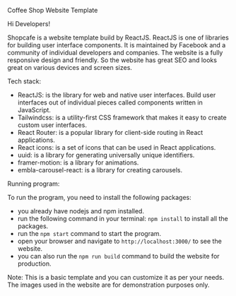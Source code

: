 Coffee Shop Website Template

Hi Developers!

Shopcafe is a website template build by ReactJS. ReactJS is one of libraries for building user interface components. It is maintained by Facebook and a community of individual developers and companies. The website is a fully responsive design and friendly. So the website has great SEO and looks great on various devices and screen sizes.

Tech stack:

- ReactJS: is the library for web and native user interfaces. Build user interfaces out of individual pieces called components written in JavaScript.
- Tailwindcss: is a utility-first CSS framework that makes it easy to create custom user interfaces.
- React Router: is a popular library for client-side routing in React applications.
- React icons: is a set of icons that can be used in React applications.
- uuid: is a library for generating universally unique identifiers.
- framer-motion: is a library for animations.
- embla-carousel-react: is a library for creating carousels.

Running program:

To run the program, you need to install the following packages:

- you already have nodejs and npm installed.
- run the following command in your terminal: `npm install` to install all the packages.
- run the `npm start` command to start the program.
- open your browser and navigate to `http://localhost:3000/` to see the website.
- you can also run the `npm run build` command to build the website for production.

Note: This is a basic template and you can customize it as per your needs. The images used in the website are for demonstration purposes only.
